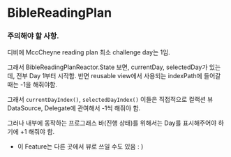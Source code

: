 #  BibleReadingPlan

### 주의해야 할 사항.

디비에 MccCheyne reading plan 최소 challenge day는 1임.

그래서 BibleReadingPlanReactor.State 보면, currentDay, selectedDay가 있는데, 전부 Day 1부터 시작함.
반면 reusable view에서 사용되는 indexPath에 들어갈 때는 -1을 해줘야함.

그래서  `currentDayIndex()`, `selectedDayIndex()` 이들은 직접적으로 컬랙션 뷰 DataSource, Delegate에 
관여해서 -1씩 해줘야 함. 

그러나 내부에 동작하는 프로그래스 바(진행 상태)를 위해서는 Day를 표시해주어야 하기에 +1 해줘야 함.

- 이 Feature는 다른 곳에서 뷰로 쓰일 수도 있음 : ) 
